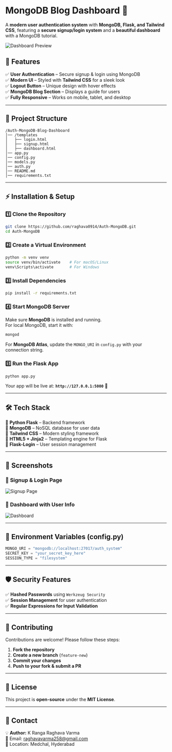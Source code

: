 # **MongoDB Blog Dashboard** 🚀  
A **modern user authentication system** with **MongoDB, Flask, and Tailwind CSS**, featuring a **secure signup/login system** and a **beautiful dashboard** with a MongoDB tutorial.  

![Dashboard Preview](static/images/dashboard_preview.png)  

## **📌 Features**  
✅ **User Authentication** – Secure signup & login using MongoDB  
✅ **Modern UI** – Styled with **Tailwind CSS** for a sleek look  
✅ **Logout Button** – Unique design with hover effects  
✅ **MongoDB Blog Section** – Displays a guide for users  
✅ **Fully Responsive** – Works on mobile, tablet, and desktop  

---

## **📁 Project Structure**  

```
/Auth-MongoDB-Blog-Dashboard
│── /templates
│   ├── login.html
│   ├── signup.html
│   ├── dashboard.html
│── app.py
│── config.py
│── models.py
│── auth.py
│── README.md
│── requirements.txt
```

---

## **⚡ Installation & Setup**  

### **1️⃣ Clone the Repository**  
```bash
git clone https://github.com/raghava0914/Auth-MongoDB.git
cd Auth-MongoDB
```

### **2️⃣ Create a Virtual Environment**  
```bash
python -m venv venv
source venv/bin/activate    # For macOS/Linux
venv\Scripts\activate       # For Windows
```

### **3️⃣ Install Dependencies**  
```bash
pip install -r requirements.txt
```

### **4️⃣ Start MongoDB Server**  
Make sure **MongoDB** is installed and running.  
For local MongoDB, start it with:  
```bash
mongod
```
For **MongoDB Atlas**, update the `MONGO_URI` in `config.py` with your connection string.

### **5️⃣ Run the Flask App**  
```bash
python app.py
```
Your app will be live at: **`http://127.0.0.1:5000`** 🚀  

---

## **🛠 Tech Stack**  
🔹 **Python Flask** – Backend framework  
🔹 **MongoDB** – NoSQL database for user data  
🔹 **Tailwind CSS** – Modern styling framework  
🔹 **HTML5 + Jinja2** – Templating engine for Flask  
🔹 **Flask-Login** – User session management  

---

## **📸 Screenshots**  

### 🔹 **Signup & Login Page**  
![Signup Page](static/images/signup_preview.png)  

### 🔹 **Dashboard with User Info**  
![Dashboard](static/images/dashboard_preview.png)  

---


## **📜 Environment Variables (config.py)**  
```python
MONGO_URI = "mongodb://localhost:27017/auth_system"
SECRET_KEY = "your_secret_key_here"
SESSION_TYPE = "filesystem"
```

---

## **🛡 Security Features**  
✅ **Hashed Passwords** using `Werkzeug Security`  
✅ **Session Management** for user authentication  
✅ **Regular Expressions for Input Validation**  

---

## **🤝 Contributing**  
Contributions are welcome! Please follow these steps:  
1. **Fork the repository**  
2. **Create a new branch** (`feature-new`)  
3. **Commit your changes**  
4. **Push to your fork & submit a PR**  

---

## **📃 License**  
This project is **open-source** under the **MIT License**.  

---

## **📩 Contact**  
💡 **Author:** K Ranga Raghava Varma  
📧 Email: raghavavarma258@gmail.com  
📍 Location: Medchal, Hyderabad  
